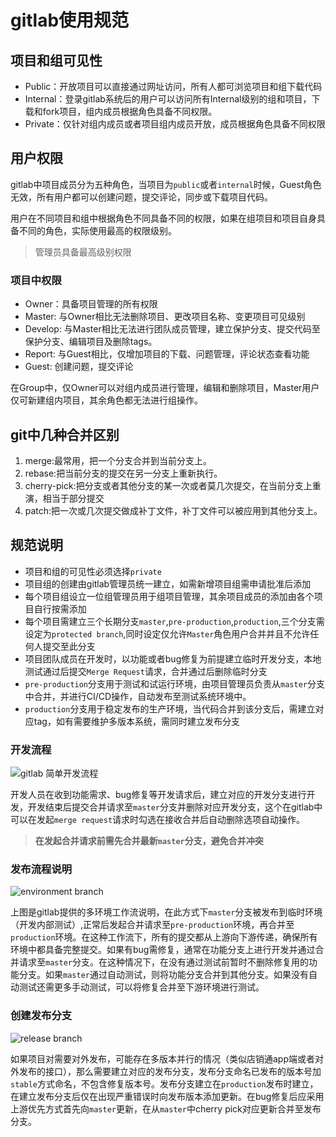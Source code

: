 # gitlab使用规范

## 项目和组可见性

- Public：开放项目可以直接通过网址访问，所有人都可浏览项目和组下载代码
- Internal：登录gitlab系统后的用户可以访问所有Internal级别的组和项目，下载和fork项目，组内成员根据角色具备不同权限。
- Private：仅针对组内成员或者项目组内成员开放，成员根据角色具备不同权限

## 用户权限

gitlab中项目成员分为五种角色，当项目为`public`或者`internal`时候，Guest角色无效，所有用户都可以创建问题，提交评论，同步或下载项目代码。

用户在不同项目和组中根据角色不同具备不同的权限，如果在组项目和项目自身具备不同的角色，实际使用最高的权限级别。

>管理员具备最高级别权限

### 项目中权限

- Owner：具备项目管理的所有权限
- Master: 与Owner相比无法删除项目、更改项目名称、变更项目可见级别
- Develop: 与Master相比无法进行团队成员管理，建立保护分支、提交代码至保护分支、编辑项目及删除tags。
- Report: 与Guest相比，仅增加项目的下载、问题管理，评论状态查看功能
- Guest: 创建问题，提交评论

在Group中，仅Owner可以对组内成员进行管理，编辑和删除项目，Master用户仅可新建组内项目，其余角色都无法进行组操作。

## git中几种合并区别

1. merge:最常用，把一个分支合并到当前分支上。
2. rebase:把当前分支的提交在另一分支上重新执行。
3. cherry-pick:把分支或者其他分支的某一次或者莫几次提交，在当前分支上重演，相当于部分提交
4. patch:把一次或几次提交做成补丁文件，补丁文件可以被应用到其他分支上。

## 规范说明

- 项目和组的可见性必须选择`private`
- 项目组的创建由gitlab管理员统一建立，如需新增项目组需申请批准后添加
- 每个项目组设立一位组管理员用于组项目管理，其余项目成员的添加由各个项目自行按需添加
- 每个项目需建立三个长期分支`master`,`pre-production`,`production`,三个分支需设定为`protected branch`,同时设定仅允许`Master`角色用户合并并且不允许任何人提交至此分支
- 项目团队成员在开发时，以功能或者bug修复为前提建立临时开发分支，本地测试通过后提交`Merge Request`请求，合并通过后删除临时分支
- `pre-production`分支用于测试和试运行环境，由项目管理员负责从`master`分支中合并，并进行CI/CD操作，自动发布至测试系统环境中。
- `production`分支用于稳定发布的生产环境，当代码合并到该分支后，需建立对应tag，如有需要维护多版本系统，需同时建立发布分支

### 开发流程
![gitlab 简单开发流程](https://docs.gitlab.com/ee/workflow/github_flow.png)

开发人员在收到功能需求、bug修复等开发请求后，建立对应的开发分支进行开发，开发结束后提交合并请求至`master`分支并删除对应开发分支，这个在gitlab中可以在发起`merge request`请求时勾选在接收合并后自动删除选项自动操作。

>**在发起合并请求前需先合并最新`master`分支，避免合并冲突**

### 发布流程说明

![environment branch](https://docs.gitlab.com/ee/workflow/environment_branches.png)

上图是gitlab提供的多环境工作流说明，在此方式下`master`分支被发布到临时环境（开发内部测试）,正常后发起合并请求至`pre-production`环境，再合并至`production`环境。在这种工作流下，所有的提交都从上游向下游传递，确保所有环境中都具备完整提交。如果有bug需修复，通常在功能分支上进行开发并通过合并请求至`master`分支。在这种情况下，在没有通过测试前暂时不删除修复用的功能分支。如果`master`通过自动测试，则将功能分支合并到其他分支。如果没有自动测试还需更多手动测试，可以将修复合并至下游环境进行测试。

### 创建发布分支
![release branch](https://docs.gitlab.com/ee/workflow/release_branches.png)

如果项目对需要对外发布，可能存在多版本并行的情况（类似店销通app端或者对外发布的接口），那么需要建立对应的发布分支，发布分支命名已发布的版本号加`stable`方式命名，不包含修复版本号。发布分支建立在`production`发布时建立，在建立发布分支后仅在出现严重错误时向发布版本添加更新。在bug修复后应采用上游优先方式首先向`master`更新，在从`master`中cherry pick对应更新合并至发布分支。